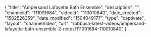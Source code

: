 {
    "title": "Ampersand Lafayette Bath Ensemble",
    "description": "",
    "channelid": "111091684",
    "videoid": "110010840",
    "date_created": "1502526359",
    "date_modified": "1504049177",
    "type": "captivate",
    "layout": "channelVideo",
    "url": "\/bbbusa-latest-videos\/ampersand-lafayette-bath-ensemble-2-notes\/111091684-110010840"
}